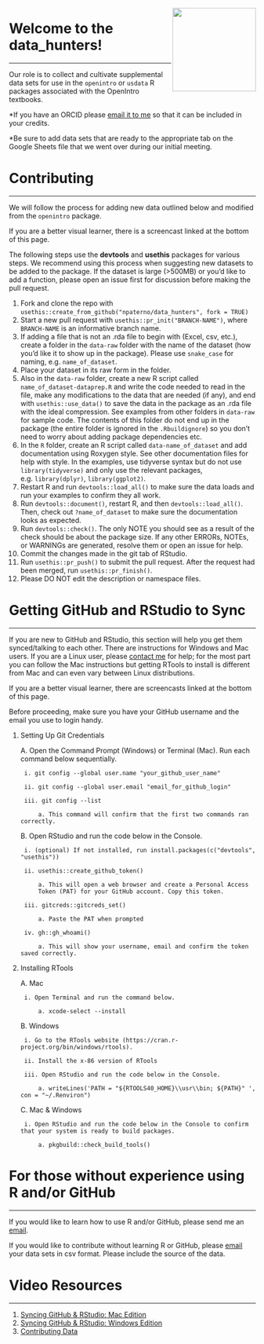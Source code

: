 <a href="https://www.openintro.org/"><img src="man/figures/data_hunter.png" align="right" height="170"></a>

# Welcome to the data_hunters!
------------------------------
Our role is to collect and cultivate supplemental data sets for use in the `openintro` or `usdata` R packages associated with the OpenIntro textbooks. 

*If you have an ORCID please [email it to me](mailto:nick@openintro.org) so that it can be included in your credits.

*Be sure to add data sets that are ready to the appropriate tab on the Google Sheets file that we went over during our initial meeting.

# Contributing 
--------------
We will follow the process for adding new data outlined below and modified from the `openintro` package.

If you are a better visual learner, there is a screencast linked at the bottom of this page.
 
The following steps use the **devtools** and **usethis** packages for
various steps. We recommend using this process when suggesting new
datasets to be added to the package. If the dataset is large (&gt;500MB)
or you’d like to add a function, please open an issue first for
discussion before making the pull request.

1.  Fork and clone the repo with
    `usethis::create_from_github("npaterno/data_hunters", fork = TRUE)`
2.  Start a new pull request with `usethis::pr_init("BRANCH-NAME")`,
    where `BRANCH-NAME` is an informative branch name.
3.  If adding a file that is not an .rda file to begin with (Excel, csv,
    etc.), create a folder in the `data-raw` folder with the name of the
    dataset (how you’d like it to show up in the package). Please use
    `snake_case` for naming, e.g. `name_of_dataset`.
4.  Place your dataset in its raw form in the folder.
5.  Also in the `data-raw` folder, create a new R script called
    `name_of_dataset-dataprep.R` and write the code needed to read in
    the file, make any modifications to the data that are needed (if
    any), and end with `usethis::use_data()` to save the data in the
    package as an .rda file with the ideal compression. See examples
    from other folders in `data-raw` for sample code. The contents of
    this folder do not end up in the package (the entire folder is
    ignored in the `.Rbuildignore`) so you don’t need to worry about
    adding package dependencies etc.
6.  In the `R` folder, create an R script called `data-name_of_dataset`
    and add documentation using Roxygen style. See other documentation
    files for help with style. In the examples, use tidyverse syntax but
    do not use `library(tidyverse)` and only use the relevant packages,
    e.g. `library(dplyr)`, `library(ggplot2)`.
7.  Restart R and run `devtools::load_all()` to make sure the data loads
    and run your examples to confirm they all work.
8.  Run `devtools::document()`, restart R, and then
    `devtools::load_all()`. Then, check out `?name_of_dataset` to make
    sure the documentation looks as expected.
9.  Run `devtools::check()`. The only NOTE you should see as a result of
    the check should be about the package size. If any other ERRORs,
    NOTEs, or WARNINGs are generated, resolve them or open an issue for
    help.
10. Commit the changes made in the git tab of RStudio.
11. Run `usethis::pr_push()` to submit the pull request. After the request had been merged, run `usethis::pr_finish()`.
12. Please DO NOT edit the description or namespace files.

# Getting GitHub and RStudio to Sync
------------------------------------

If you are new to GitHub and RStudio, this section will help you get them synced/talking to each other. There are instructions for Windows and Mac users. If you are a Linux user, please [contact me](mailto:nick@openintro.org) for help; for the most part you can follow the Mac instructions but getting RTools to install is different from Mac and can even vary between Linux distributions. 

If you are a better visual learner, there are screencasts linked at the bottom of this page. 

Before proceeding, make sure you have your GitHub username and the email you use to login handy.

1. Setting Up Git Credentials

    A. Open the Command Prompt (Windows) or Terminal (Mac). Run each command below sequentially. 
    
        i. git config --global user.name "your_github_user_name"
        
        ii. git config --global user.email "email_for_github_login"
        
        iii. git config --list 
        
            a. This command will confirm that the first two commands ran correctly.
            
    B. Open RStudio and run the code below in the Console. 
    
        i. (optional) If not installed, run install.packages(c("devtools", "usethis"))
        
        ii. usethis::create_github_token()
        
            a. This will open a web browser and create a Personal Access
            Token (PAT) for your GitHub account. Copy this token. 
            
        iii. gitcreds::gitcreds_set()
        
            a. Paste the PAT when prompted
            
        iv. gh::gh_whoami()
        
            a. This will show your username, email and confirm the token saved correctly. 
            
2. Installing RTools

    A. Mac 
    
        i. Open Terminal and run the command below.
        
            a. xcode-select --install
            
    B. Windows
    
        i. Go to the RTools website (https://cran.r-project.org/bin/windows/rtools).
        
        ii. Install the x-86 version of RTools
        
        iii. Open RStudio and run the code below in the Console.
        
            a. writeLines('PATH = "${RTOOLS40_HOME}\\usr\\bin; ${PATH}" ', con = "~/.Renviron")
            
    C. Mac \& Windows
    
        i. Open RStudio and run the code below in the Console to confirm that your system is ready to build packages.
        
            a. pkgbuild::check_build_tools()


# For those without experience using R and/or GitHub
----------------------------------------------------

If you would like to learn how to use R and/or GitHub, please send me an [email](mailto:nick@openintro.org). 

If you would like to contribute without learning R or GitHub, please [email](mailto:nick@openintro.org) your data sets in csv format. Please include the source of the data. 

# Video Resources
-----------------

1. [Syncing GitHub & RStudio: Mac Edition](https://youtu.be/yfCe39JKBTE)
2. [Syncing GitHub & RStudio: Windows Edition](https://youtu.be/lHz-r2lJ2o8)
3. [Contributing Data](https://youtu.be/MJGCELK0jSc)

